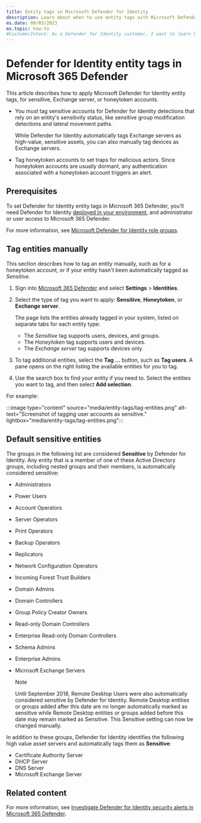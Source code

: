 ```yaml
---
title: Entity tags in Microsoft Defender for Identity
description: Learn about when to use entity tags with Microsoft Defender for Identity and how to apply them in Microsoft 365 Defender.
ms.date: 09/03/2023
ms.topic: how-to
#CustomerIntent: As a Defender for Identity customer, I want to learn how to apply entity tags so that I can identify sensitive accounts in Microsoft 365 Defender.
---
```


# Defender for Identity entity tags in Microsoft 365 Defender

This article describes how to apply Microsoft Defender for Identity entity tags, for sensitive, Exchange server, or honeytoken accounts.

- You must tag sensitive accounts for Defender for Identity detections that rely on an entity's sensitivity status, like sensitive group modification detections and lateral movement paths.

    While Defender for Identity automatically tags Exchange servers as high-value, sensitive assets, you can also manually tag devices as Exchange servers.

- Tag honeytoken accounts to set traps for malicious actors. Since honeytoken accounts are usually dormant, any authentication associated with a honeytoken account triggers an alert.

## Prerequisites

To set Defender for Identity entity tags in Microsoft 365 Defender, you'll need Defender for Identity [deployed in your environment](deploy-defender-identity.md), and administrator or user access to Microsoft 365 Defender.

For more information, see [Microsoft Defender for Identity role groups](role-groups.md).

## Tag entities manually

This section describes how to tag an entity manually, such as for a honeytoken account, or if your entity hasn't been automatically tagged as *Sensitive*.

1. Sign into [Microsoft 365 Defender](https://security.microsoft.com) and select **Settings** > **Identities**.

1. Select the type of tag you want to apply: **Sensitive**, **Honeytoken**, or **Exchange server**.

    The page lists the entities already tagged in your system, listed on separate tabs for each entity type:

    - The *Sensitive* tag supports users, devices, and groups.
    - The *Honeytoken* tag supports users and devices.
    - The *Exchange server* tag supports devices only.

1. To tag additional entities, select the **Tag ...** button, such as **Tag users**. A pane opens on the right listing the available entities for you to tag. 

1. Use the search box to find your entity if you need to. Select the entities you want to tag, and then select **Add selection**. 

For example:

:::image type="content" source="media/entity-tags/tag-entities.png" alt-text="Screenshot of tagging user accounts as sensitive." lightbox="media/entity-tags/tag-entities.png":::

## Default sensitive entities

The groups in the following list are considered **Sensitive** by Defender for Identity. Any entity that is a member of one of these Active Directory groups, including nested groups and their members, is automatically considered sensitive:

- Administrators
- Power Users
- Account Operators
- Server Operators
- Print Operators
- Backup Operators
- Replicators
- Network Configuration Operators
- Incoming Forest Trust Builders
- Domain Admins
- Domain Controllers
- Group Policy Creator Owners
- Read-only Domain Controllers
- Enterprise Read-only Domain Controllers
- Schema Admins
- Enterprise Admins
- Microsoft Exchange Servers

  > [!NOTE]
  > Until September 2018, Remote Desktop Users were also automatically considered sensitive by Defender for Identity. Remote Desktop entities or groups added after this date are no longer automatically marked as sensitive while Remote Desktop entities or groups added before this date may remain marked as Sensitive. This Sensitive setting can now be changed manually.

In addition to these groups, Defender for Identity identifies the following high value asset servers and automatically tags them as **Sensitive**:

- Certificate Authority Server
- DHCP Server
- DNS Server
- Microsoft Exchange Server


## Related content

For more information, see [Investigate Defender for Identity security alerts in Microsoft 365 Defender](manage-security-alerts.md).
